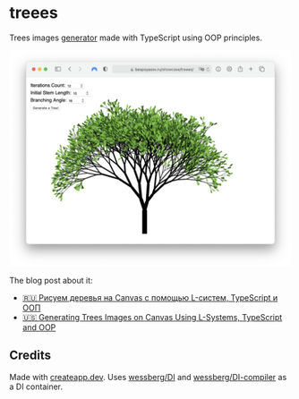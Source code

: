# treees

Trees images [generator](https://bespoyasov.me/showcase/treees/) made with TypeScript using OOP principles.

![Generated image example](example.png)

The blog post about it:

- [🇷🇺 Рисуем деревья на Canvas с помощью L-систем, TypeScript и ООП](https://bespoyasov.ru/blog/generating-trees-on-canvas-using-typescript-and-oop)
- [🇺🇸 Generating Trees Images on Canvas Using L-Systems, TypeScript and OOP](https://bespoyasov.me/blog/generating-trees-on-canvas-using-typescript-and-oop)

## Credits

Made with [createapp.dev](https://createapp.dev/). Uses [wessberg/DI](https://github.com/wessberg/di) and [wessberg/DI-compiler](https://github.com/wessberg/DI-compiler) as a DI container.
